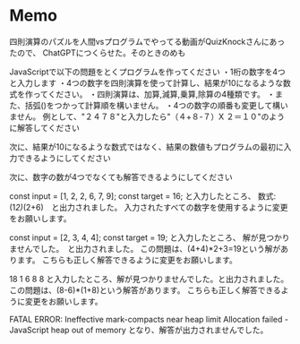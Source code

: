 # Memo

四則演算のパズルを人間vsプログラムでやってる動画がQuizKnockさんにあったので、
ChatGPTにつくらせた。そのときのめも


JavaScriptで以下の問題をとくプログラムを作ってください
・1桁の数字を4つと入力します
・4つの数字を四則演算を使って計算し、結果が10になるような数式を作ってください。
・四則演算は、加算,減算,乗算,除算の4種類です。
・また、括弧()をつかって計算順を構いません。
・4つの数字の順番も変更して構いません。
例として、"２４７８"と入力したら"（４+８-７）X ２＝１０"のように解答してください

次に、結果が10になるような数式ではなく、結果の数値もプログラムの最初に入力できるようにしてください

次に、数字の数が4つでなくても解答できるようにしてください

const input = [1, 2, 2, 6, 7, 9];
const target = 16;
と入力したところ、
数式: (1*2)*(2+6)　と出力されました。
入力されたすべての数字を使用するように変更をお願いします。

const input = [2, 3, 4, 4];
const target = 19;
と入力したところ、
解が見つかりませんでした。　と出力されました。
この問題は、(4+4)*2+3=19という解があります。
こちらも正しく解答できるように変更をお願いします。

18 1 6 8 8
と入力したところ、解が見つかりませんでした。と出力されました。
この問題は、(8-6)*(1+8)という解答があります。
こちらも正しく解答できるように変更をお願いします。

FATAL ERROR: Ineffective mark-compacts near heap limit Allocation failed - JavaScript heap out of memory
となり、解答が出力されませんでした。
